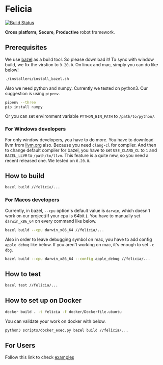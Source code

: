 # Felicia

[![Build Status](https://travis-ci.com/chokobole/felicia.svg?token=uWEvhLXsK9nuPxhDRPic&branch=master)](https://travis-ci.com/chokobole/felicia)

**Cross platform**, **Secure**, **Productive** robot framework.

## Prerequisites

We use [bazel](https://www.bazel.build/) as a build tool. So please download it! To sync with window build, we fix the virstion to `0.20.0`.
On linux and mac, simply you can do like below!

```bash
./installers/install_bazel.sh
```

Also we need python and numpy. Currently we tested on python3. Our suggestion is using `pipenv`.

```bash
pipenv --three
pip install numpy
```

Or you can set environment variable `PYTHON_BIN_PATH` to `/path/to/python/`.

### For Windows developers

For only window developers, you have to do more. You have to download llvm from [llvm.org](http://llvm.org/builds/) also. Because you need `clang-cl` for compiler. And then to change default compiler for bazel, you have to set `USE_CLANG_CL` to `1` and `BAZEL_LLVM` to `/path/to/llvm`. This feature is a quite new, so you need a recent released one. We tested on `0.20.0`.

## How to build

```bash
bazel build //felicia/...
```

### For Macos developers

Currently, in bazel, `--cpu` option's default value is `darwin`, which doesn't work on our project(If your cpu is 64bit.). You have to manually set `darwin_x86_64` on every command like below.

```bash
bazel build --cpu darwin_x86_64 //felicia/...
```

Also in order to leave debugging symbol on mac, you have to add config `apple_debug` like below. If you aren't working on mac, it's enough to set `-c dbg`.

```bash
bazel build --cpu darwin_x86_64 --config apple_debug //felicia/...
```

## How to test

```bash
bazel test //felicia/...
```

## How to set up on Docker

```bash
docker build . -t felicia -f docker/Dockerfile.ubuntu
```

You can validate your work on docker with below.

```bash
python3 scripts/docker_exec.py bazel build //felicia/...
```

## For Users
Follow this link to check [examples](felicia/examples)

